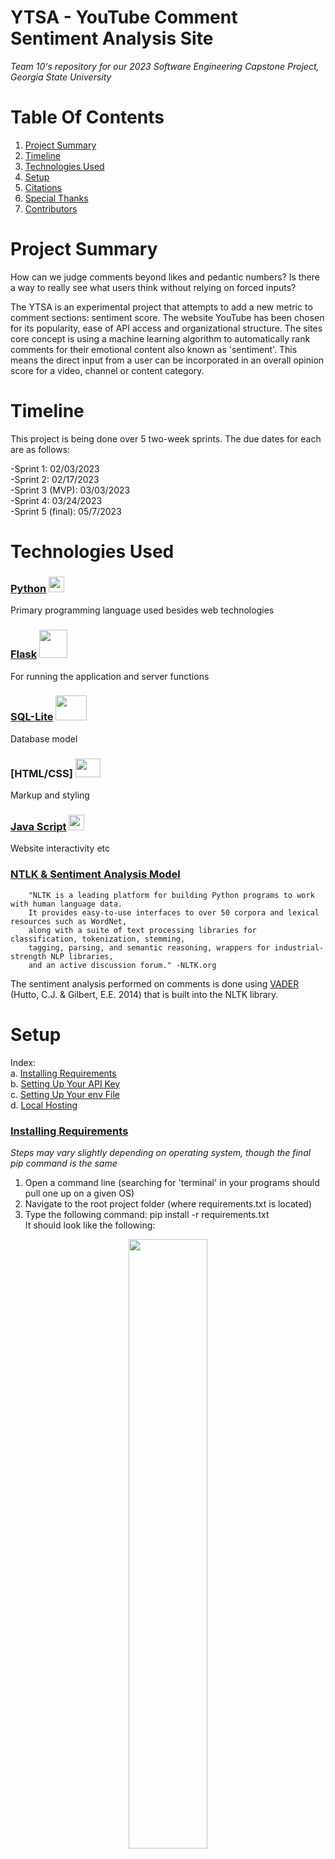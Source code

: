 # YTSA - YouTube Comment Sentiment Analysis Site
<i>Team 10's repository for our 2023 Software Engineering Capstone Project, Georgia State University</i>

# Table Of Contents
1. [Project Summary](#project-summary)   
2. [Timeline](#timeline)  
3. [Technologies Used](#technologies-used)  
4. [Setup](#setup)   
5. [Citations](#citations)  
6. [Special Thanks](#special-thanks)    
7. [Contributors](#contributors)  

# Project Summary  
How can we judge comments beyond likes and pedantic numbers? Is there a way to really see what users think without relying on forced inputs?

The YTSA is an experimental project that attempts to add a new metric to comment sections: sentiment score. The website YouTube has been chosen for its popularity, ease of API access and organizational structure. The sites core concept is using a machine learning algorithm to automatically rank comments for their emotional content also known as 'sentiment'. This means the direct input from a user can be incorporated in an overall opinion score for a video, channel or content category. 



# Timeline
This project is being done over 5 two-week sprints. The due dates for each are as follows:

-Sprint 1: 02/03/2023  
-Sprint 2: 02/17/2023  
-Sprint 3 (MVP): 03/03/2023   
-Sprint 4: 03/24/2023   
-Sprint 5 (final): 05/7/2023  

# Technologies Used  
### [Python](https://www.python.org/) <img src="https://user-images.githubusercontent.com/60898339/222571123-81f8e8e4-b183-4f92-a4bc-95d9d3e9f007.png" width=25 height=25>

Primary programming language used besides web technologies  
### [Flask](https://flask.palletsprojects.com/en/2.2.x/) <img src="https://user-images.githubusercontent.com/60898339/222574843-b9c32f58-7b44-4d1f-a44a-d1a53a1a4496.png" width=45 height=45>  
For running the application and server functions 

### [SQL-Lite](https://www.sqlite.org/index.html)  <img src="https://user-images.githubusercontent.com/60898339/222572307-a5bdbe50-a20d-4ac9-af3a-4309e3fa0bfb.png" width=50 height=40>  
  
Database model  
### [HTML/CSS] <img src="https://user-images.githubusercontent.com/60898339/222574007-28bee166-7f24-405b-a047-ccc2bd4dcebf.png" width=40 height=30>    
  
Markup and styling  
### [Java Script](https://www.javascript.com/)  <img src="https://user-images.githubusercontent.com/60898339/222573321-d3cf30f6-b451-4bf7-aa0e-b2952cd582bc.png" width=25 height=25>    
Website interactivity etc  
### [NTLK & Sentiment Analysis Model](https://www.nltk.org/)  
	
		"NLTK is a leading platform for building Python programs to work with human language data. 
		It provides easy-to-use interfaces to over 50 corpora and lexical resources such as WordNet, 
		along with a suite of text processing libraries for classification, tokenization, stemming, 
		tagging, parsing, and semantic reasoning, wrappers for industrial-strength NLP libraries, 
		and an active discussion forum." -NLTK.org

The sentiment analysis performed on comments is done using [VADER](https://www.nltk.org/api/nltk.sentiment.vader.html) (Hutto, C.J. & Gilbert, E.E. 2014) that is built into the NLTK library.

# Setup 
Index:  
a. [Installing Requirements](#installing-requirements)  
b. [Setting Up Your API Key](#setting-up-your-api-key)  
c. [Setting Up Your env File](#setting-up-your-env-file)  
d. [Local Hosting](#local-hosting)  
 
### [Installing Requirements](https://www.geeksforgeeks.org/how-to-install-python-packages-with-requirements-txt/)
<i>Steps may vary slightly depending on operating system, though the final pip command is the same</i>  
1. Open a command line (searching for 'terminal' in your programs should pull one up on a given OS)  
2. Navigate to the root project folder (where requirements.txt is located)  
3. Type the following command: pip install -r requirements.txt  
	It should look like the following:    
	
<div align="center">
	<img src="https://user-images.githubusercontent.com/60898339/222609251-fcd33540-6c5a-4ad6-a89c-c803303b6acc.png" width=50% height=50%>
</div>

4. Wait for process to complete. If any errors occur reference the given error code.  


### [Setting Up Your API Key](https://developers.google.com/youtube/v3/getting-started)
<i>Even locally hosting a YTSA instance requires a YouTube API key. You will need to first [create/log into a Google account](https://support.google.com/accounts/answer/27441?hl=en) to proceed</i>
1. Navigate to (https://console.cloud.google.com/apis/dashboard)
2. Click on Credentials on the sidebar (see below)
3. Click on + CREATE CREDENTIALS on the top of the window
<div align="center">
	<img src="https://user-images.githubusercontent.com/60898339/222607858-0d541aac-352e-429a-9751-e48df3144a3c.png" width=50% height=50%>
</div>
4. Select API Key from the dropdown menu and wait for it to create. The text listed in "Your API Key" made up of random letters is your new key. You will return to this page to copy the key later for your .env (environment) file.
5. On the same page select 'Enabled APIs & services' on the side bara, then select '+ ENABLE APIS AND SERVICES' at the top of the page
6. After being redirected, type 'YouTube' in the search bar and hit enter
7. A few options will come up, select 'YouTube Data API v3'
<div align="center">
	<img src="https://user-images.githubusercontent.com/60898339/222608508-ef2b6974-c49c-4419-8aca-a22cb2fd47a7.png" width=50% height=50%>
</div>
8. On the next page click the blue ENABLE button to activate the YouTube data API
<div align="center">
	<img src="https://user-images.githubusercontent.com/60898339/222608627-18347a2b-abce-431f-b0bc-1ec4a0c55084.png" width=50% height=50%>
</div>


### Setting Up Your env File  
1. Navigate to the root folder of the YTSA project (where main.py is located)  
2. Create a text file titled .env (there should be no file name, just the extension)  
	It should look something like this if done correctly:  
	
<div align="center">
	<img src="https://user-images.githubusercontent.com/60898339/222562706-52bb9830-d476-48ca-bc31-5627d09f347b.png" width=25% height=25%>
</div>  

3. Open the .env file and type 'APIKEY=' and then paste your API key ([get it here](https://console.cloud.google.com/apis/credentials)) you made before right after the = symbol
	It should be the only thing in the file and be placed on the first line with no spaces.  
	And it will look something like this (the key listed here is random keyboard mashing):  
	
<div align="center">
	<img src="https://user-images.githubusercontent.com/60898339/222563638-c778f76c-ecf7-493e-9ef5-ee78b98796fa.png" width=50% height=50%>
	</div>  
	
4. Save your .env document
5. You are now ready to locally host the YTSA site!


### Local Hosting  
<i>Hosting a local instance is easy! If all of the above requirements (python reqs, api key, .env file etc) you should only have to click main.py and you are running.</i>
1. Navigate the main YTSA folder
2. Run main.py (command: py main.py)
3. Highlight and copy the displayed IP address hyperlink (See image below for example)
<div align="center">
	<img src="https://user-images.githubusercontent.com/60898339/222568081-26f66f9a-54f6-494b-92df-5eaa479a8df5.png">
</div>
4. Open a Web browser and paste the link address in the URL bar and hit enter  
5. Welcome to the YTSA!  

# Citations  
>Hutto, C.J. & Gilbert, E.E. (2014). VADER: A Parsimonious Rule-based Model for Sentiment Analysis of Social Media Text. Eighth International Conference on Weblogs and Social Media (ICWSM-14). Ann Arbor, MI, June 2014.

# Special Thanks  
Team 10 would like to thank our Capstone guides: John Martin & Batya Zamansky from Meta!

# Contributors  
<div align="center">
	<img src="https://user-images.githubusercontent.com/60898339/222605336-a48fb95a-0920-4272-bb12-c356879eabf0.png">
</div>    

<div align="center">
	<tr>
		<td>
		Jazmine Barnett <a href="https://github.com/jazbar07"><img src="https://user-images.githubusercontent.com/60898339/222575865-617bc990-796a-4e29-834e-b30762f11526.png" width=40 height=40></a>
		<a href="https://www.linkedin.com/"><img src="https://user-images.githubusercontent.com/60898339/222576175-1d3213f8-a001-4e7e-bb75-046fe5951fe3.png" width=40 height=40></a>
		</td>  
		<td>
		Hafsa Hassan <a href="https://github.com/hafsa-hassan"><img src="https://user-images.githubusercontent.com/60898339/222575865-617bc990-796a-4e29-834e-b30762f11526.png" width=40 height=40></a>
		<a href="https://www.linkedin.com/"><img src="https://user-images.githubusercontent.com/60898339/222576175-1d3213f8-a001-4e7e-bb75-046fe5951fe3.png" width=40 height=40></a>
		</td>  
		<td>
		Sam Repasky <a href="https://github.com/samrepasky"><img src="https://user-images.githubusercontent.com/60898339/222575865-617bc990-796a-4e29-834e-b30762f11526.png" width=40 height=40></a>
		<a href="https://www.linkedin.com/"><img src="https://user-images.githubusercontent.com/60898339/222576175-1d3213f8-a001-4e7e-bb75-046fe5951fe3.png" width=40 height=40></a>
		</td>  
		<td>
		Robert Tognoni <a href="https://github.com/rtogn"><img src="https://user-images.githubusercontent.com/60898339/222575865-617bc990-796a-4e29-834e-b30762f11526.png" width=40 height=40></a>
		<a href="https://www.linkedin.com/in/robert-tognoni-9a4795b0"><img src="https://user-images.githubusercontent.com/60898339/222576175-1d3213f8-a001-4e7e-bb75-046fe5951fe3.png" width=40 height=40></a>
		</td>  
	</tr>
</div>


